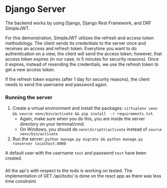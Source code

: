 # Django Server

The backend works by using Django, Django Rest Framework, and DRF SimpleJWT. 

For this demonstration, SimpleJWT utilizes the refresh and access token methodology. The client sends its credentials to the server once and receives an access and refresh token. Everytime you want to do authentication on a view, the client will send the access token; however, that access token expires (in our case, in 5 minutes for security reasons). Once it expires, instead of resending the credentials, we use the refresh token to get a new access token.

If the refresh token expires (after 1 day for security reasons), the client needs to send the username and password again.

### Running the server

1. Create a virtual environment and install the packages: `virtualenv venv && source venv/bin/activate && pip install  -r requirements.txt`.
    - Again, make sure when you do this, you are inside the server directory on your terminal/cmd.
    - On Windows, you should do `venv\Scripts\activate` instead of `source venv/bin/activate`
2. Run the server: `python manage.py migrate && python manage.py runserver localhost:8000`

A default user with the username `test` and password `test` have been created.


###

All the api's with respect to the todo is working on tested. The implementation of GET /api/todo/ is done on the 
react app as there was less time constraint.
